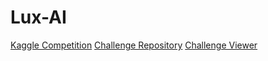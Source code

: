 # Lux-AI
[Kaggle Competition](https://www.kaggle.com/c/lux-ai-2021/overview)
[Challenge Repository](https://github.com/Lux-AI-Challenge/Lux-Design-S1)
[Challenge Viewer](https://github.com/Lux-AI-Challenge/Lux-Viewer-S1)
